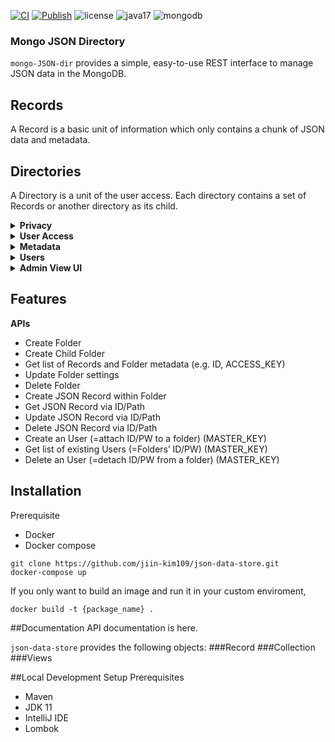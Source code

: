 [![CI](https://github.com/jiin-kim109/mongo-JSON-directory/actions/workflows/github_ci.yml/badge.svg)](https://github.com/jiin-kim109/mongo-JSON-directory/actions/workflows/github_ci.yml)
[![Publish](https://github.com/jiin-kim109/mongo-JSON-directory/actions/workflows/publish.yml/badge.svg)](https://github.com/jiin-kim109/mongo-JSON-directory/actions/workflows/publish.yml)
![license](https://img.shields.io/badge/license-MIT-blue)
![java17](https://img.shields.io/badge/java-17-brightgreen)
![mongodb](https://img.shields.io/badge/MongoDB-v6.0-brightgreen)

### Mongo JSON Directory
```mongo-JSON-dir``` provides a simple, easy-to-use REST interface to manage JSON data in the MongoDB. 

## Records ##
A Record is a basic unit of information which only contains a chunk of JSON data and metadata.

## Directories ##
A Directory is a unit of the user access. Each directory contains a set of Records or another directory as its child.
<details>
<summary><b>Privacy</b></summary>
All folders are private and require ACCESS_KEY or MASTER_KEY to grant access. <br/>
Parent folder’s ACCESS_KEY also grants access to its child folders.
</details>
<details>
<summary><b>User Access</b></summary>
ID or Path based accessor <br/>
Direct Access → Base_URL/f/<Folder_ID> or Base_URL/r/<Record_ID>   <br/>
Path Access → Parent_Folder/Child_Folder/…/Record_Name
</details>
<details>
<summary><b>Metadata</b></summary>
record id prefix      <br/>
hide/show folder or record metadata
</details>
<details>
<summary><b>Users</b></summary>
Admin and user accounts are used for browsing Admin View UI. <br/>
Each User is attached to a folder. That means each User is granted an ACCESS_KEY but multiple Folders in the same level cannot be granted.
</details>
<details>
<summary><b>Admin View UI</b></summary>
Logging in with different accounts show different root Dir start
</details>

## Features ##
**APIs**
- Create Folder
- Create Child Folder
- Get list of Records and Folder metadata (e.g. ID, ACCESS_KEY)
- Update Folder settings
- Delete Folder
- Create JSON Record within Folder
- Get JSON Record via ID/Path
- Update JSON Record via ID/Path
- Delete JSON Record via ID/Path
- Create an User (=attach ID/PW to a folder) (MASTER_KEY)
- Get list of existing Users (=Folders’ ID/PW) (MASTER_KEY)
- Delete an User (=detach ID/PW from a folder) (MASTER_KEY)


## Installation
Prerequisite
* Docker
* Docker compose
```
git clone https://github.com/jiin-kim109/json-data-store.git
docker-compose up
```
If you only want to build an image and run it in your custom enviroment,
```
docker build -t {package_name} .
```

##Documentation
API documentation is here.  
  
```json-data-store``` provides the following objects:
###Record
###Collection
###Views

##Local Development Setup
Prerequisites
* Maven
* JDK 11
* IntelliJ IDE
* Lombok
